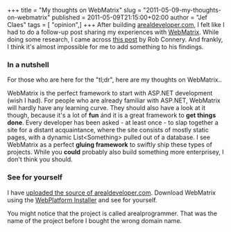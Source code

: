 +++
title = "My thoughts on WebMatrix"
slug = "2011-05-09-my-thoughts-on-webmatrix"
published = 2011-05-09T21:15:00+02:00
author = "Jef Claes"
tags = [ "opinion",]
+++
After building [arealdeveloper.com](https://www.jefclaes.be/2011/04/arealdevelopercom.html), I felt like I had to do a follow-up post sharing my experiences with [WebMatrix](http://www.asp.net/webmatrix). While doing some research, I came across [this post](http://blog.wekeroad.com/microsoft/someone-hit-their-head) by Rob Connery. And frankly, I think it's almost impossible for me to add something to his findings.  
  
### In a nutshell
  
For those who are here for the "tl;dr", here are my thoughts on WebMatrix..  
  
WebMatrix is the perfect framework to start with ASP.NET development
(wish I had). For people who are already familiar with ASP.NET,
WebMatrix will hardly have any learning curve. They should also have a
look at it though, because it's a lot of **fun** ánd it is a great
framework to **get things done**. Every developer has been asked - at
least once - to slap together a site for a distant acquaintance, where
the site consists of mostly static pages, with a dynamic
List&lt;Something&gt; pulled out of a database. I see WebMatrix as a
perfect **gluing framework** to swiftly ship these types of projects.
While you **could** probably also build something more enterprisey, I
don't think you should.  
  
### See for yourself
  
I have [uploaded the source of
arealdeveloper.com](https://github.com/JefClaes/real-dev).
Download WebMatrix using the [WebPlatform
Installer](http://www.microsoft.com/web/downloads/platform.aspx) and see
for yourself.  
  
You might notice that the project is called arealprogrammer. That was
the name of the project before I bought the wrong domain name.
